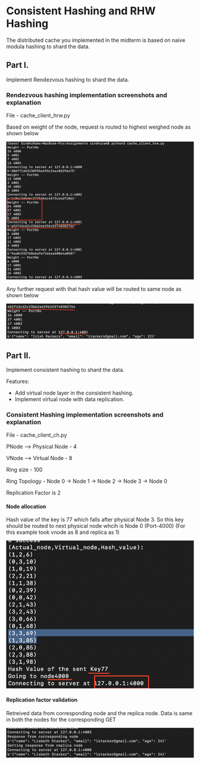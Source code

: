 # Consistent Hashing and RHW Hashing

The distributed cache you implemented in the midterm is based on naive modula hashing to shard the data.

## Part I.

Implement Rendezvous hashing to shard the data.

### Rendezvous hashing implementation screenshots and explanation

File - cache_client_hrw.py

Based on weight of the node, request is routed to highest weighed node as shown below

![](HRW.png)

Any further request with that hash value will be routed to same node as shown below

![](HRW2.png)

## Part II.

Implement consistent hashing to shard the data.

Features:

* Add virtual node layer in the consistent hashing.
* Implement virtual node with data replication. 

### Consistent Hashing implementation screenshots and explanation

File - cache_client_ch.py

PNode --> Physical Node - 4

VNode --> Virtual Node - 8

Ring size - 100

Ring Topology - Node 0 -> Node 1 -> Node 2 -> Node 3 -> Node 0

Replication Factor is 2

#### Node allocation 

Hash value of the key is 77 which falls after physical Node 3. So this key should be routed to next physical node whcih is Node 0 (Port-4000) (For this example took vnode as 8 and replica as 1)

![](CH.png)

#### Replication factor validation

Retreived data from corresponding node and the replica node. Data is same in both the nodes for the corresponding GET

![](Replica.png)

